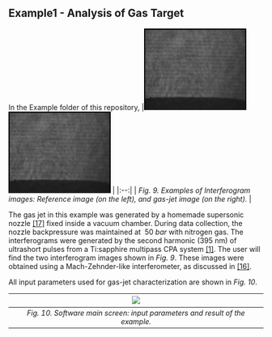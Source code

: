 ## Example1 - Analysis of Gas Target

In the Example folder of this repository, 
|<img src = '/Examples/Example1/Interferogram_reference.png' width='40%'> <img src = '/Examples/Example1/Interferogram_gas.png' width='40%'> |
|:--:| 
| *Fig. 9. Examples of Interferogram images: Reference image (on the left), and gas-jet image (on the right).* |

The gas jet in this example was generated by a homemade supersonic nozzle [[17]](#reference) fixed inside a vacuum chamber. During data collection, the nozzle backpressure was maintained at $~50$ $bar$ with nitrogen gas. The interferograms were generated by the second harmonic (395 nm) of ultrashort pulses from a Ti:sapphire multipass CPA system [[1]](#reference). 
The user will find the two interferogram images shown in *Fig. 9*. These images were obtained using a Mach-Zehnder-like interferometer, as discussed in [[16]](#reference).

All input parameters used for gas-jet characterization are shown in *Fig. 10*.

|<img src = '/Example/MainScreen_Example.png'> |
|:--:| 
| *Fig. 10. Software main screen: input parameters and result of the example.* ||
